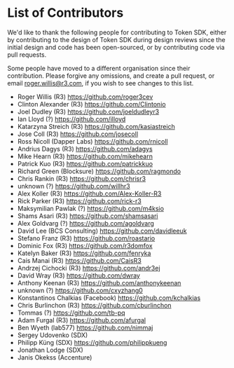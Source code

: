 # List of Contributors

We'd like to thank the following people for contributing to Token SDK, either by contributing to the design of Token SDK during design reviews since the initial design and code has been open-sourced, or by contributing code via pull requests.

Some people have moved to a different organisation since their contribution. Please forgive any omissions, and create a pull request, or email <roger.willis@r3.com>, if you wish to see changes to this list.

* Roger Willis (R3) https://github.com/roger3cev
* Clinton Alexander (R3) https://github.com/Clintonio
* Joel Dudley (R3) https://github.com/joeldudleyr3
* Ian Lloyd (?) https://github.com/illoyd
* Katarzyna Streich (R3) https://github.com/kasiastreich
* Jose Coll (R3) https://github.com/josecoll
* Ross Nicoll (Dapper Labs) https://github.com/rnicoll
* Andrius Dagys (R3) https://github.com/adagys
* Mike Hearn (R3) https://github.com/mikehearn
* Patrick Kuo (R3) https://github.com/patrickkuo
* Richard Green (Blocksure) https://github.com/ragmondo
* Chris Rankin (R3) https://github.com/chrisr3
* unknown (?) https://github.com/willhr3
* Alex Koller (R3) https://github.com/Alex-Koller-R3
* Rick Parker (R3) https://github.com/rick-r3
* Maksymilian Pawlak (?) https://github.com/m4ksio
* Shams Asari (R3) https://github.com/shamsasari
* Alex Goldvarg (?) https://github.com/agoldvarg
* David Lee (BCS Consulting) https://github.com/davidleeuk
* Stefano Franz (R3) https://github.com/roastario
* Dominic Fox (R3) https://github.com/r3domfox
* Katelyn Baker (R3) https://github.com/fenryka
* Cais Manai (R3) https://github.com/CaisR3
* Andrzej Cichocki (R3) https://github.com/andr3ej
* David Wray (R3) https://github.com/dwray
* Anthony Keenan (R3) https://github.com/anthonykeenan
* unknown (?) https://github.com/cxyzhang0
* Konstantinos Chalkias (Facebook) https://github.com/kchalkias
* Chris Burlinchon (R3) https://github.com/cburlinchon
* Tommas (?) https://github.com/tb-pq
* Adam Furgal (R3) https://github.com/afurgal
* Ben Wyeth (lab577) https://github.com/nimmaj
* Sergey Udovenko (SDX)
* Philipp Küng (SDX) https://github.com/philippkueng
* Jonathan Lodge (SDX)
* Janis Okekss (Accenture)
